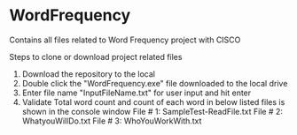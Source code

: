 # WordFrequency
Contains all files related to Word Frequency project with CISCO

Steps to clone or download project related files
1. Download the repository to the local
2. Double click the "WordFrequency.exe" file downloaded to the local drive
3. Enter file name "InputFileName.txt" for user input and hit enter
4. Validate Total word count and count of each word in below listed files is shown in the console window
  File # 1: SampleTest-ReadFile.txt
  File # 2: WhatyouWillDo.txt
  File # 3: WhoYouWorkWith.txt
 
